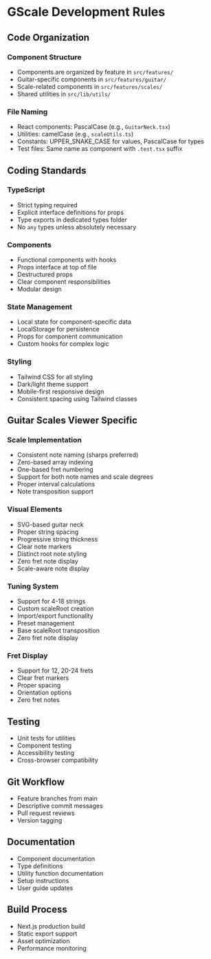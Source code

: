 # GScale Development Rules

## Code Organization

### Component Structure

- Components are organized by feature in `src/features/`
- Guitar-specific components in `src/features/guitar/`
- Scale-related components in `src/features/scales/`
- Shared utilities in `src/lib/utils/`

### File Naming

- React components: PascalCase (e.g., `GuitarNeck.tsx`)
- Utilities: camelCase (e.g., `scaleUtils.ts`)
- Constants: UPPER_SNAKE_CASE for values, PascalCase for types
- Test files: Same name as component with `.test.tsx` suffix

## Coding Standards

### TypeScript

- Strict typing required
- Explicit interface definitions for props
- Type exports in dedicated types folder
- No `any` types unless absolutely necessary

### Components

- Functional components with hooks
- Props interface at top of file
- Destructured props
- Clear component responsibilities
- Modular design

### State Management

- Local state for component-specific data
- LocalStorage for persistence
- Props for component communication
- Custom hooks for complex logic

### Styling

- Tailwind CSS for all styling
- Dark/light theme support
- Mobile-first responsive design
- Consistent spacing using Tailwind classes

## Guitar Scales Viewer Specific

### Scale Implementation

- Consistent note naming (sharps preferred)
- Zero-based array indexing
- One-based fret numbering
- Support for both note names and scale degrees
- Proper interval calculations
- Note transposition support

### Visual Elements

- SVG-based guitar neck
- Proper string spacing
- Progressive string thickness
- Clear note markers
- Distinct root note styling
- Zero fret note display
- Scale-aware note display

### Tuning System

- Support for 4-18 strings
- Custom scaleRoot creation
- Import/export functionality
- Preset management
- Base scaleRoot transposition
- Zero fret note display

### Fret Display

- Support for 12, 20-24 frets
- Clear fret markers
- Proper spacing
- Orientation options
- Zero fret notes

## Testing

- Unit tests for utilities
- Component testing
- Accessibility testing
- Cross-browser compatibility

## Git Workflow

- Feature branches from main
- Descriptive commit messages
- Pull request reviews
- Version tagging

## Documentation

- Component documentation
- Type definitions
- Utility function documentation
- Setup instructions
- User guide updates

## Build Process

- Next.js production build
- Static export support
- Asset optimization
- Performance monitoring

